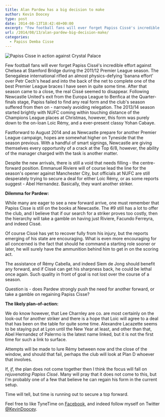 ```yaml
---
title: Alan Pardew has a big decision to make
author: Kevin Doocey
type: post
date: 2014-08-13T18:42:48+00:00
excerpt: "Few football fans will ever forget Papiss Cissé's incredible effort against Chelsea at Stamford Bridge during the 2011/12 Premier League season. The Senegalese international rifled.."
url: /2014/08/13/alan-pardew-big-decision-make/
categories:
  - Papiss Demba Cisse
---
```


![Papiss Cisse in action against Crystal Palace](https://www.tynetime.com/wp-content/uploads/2014/08/Papiss-Cisse-NUFC-Crystal-Palace.jpg "isse - Currently recovering from a nasty knee injury suffered last season")

Few football fans will ever forget Papiss Cissé's incredible effort against Chelsea at Stamford Bridge during the 2011/12 Premier League season. The Senegalese international rifled an almost physics-defying 'banana effort' over Petr Cech's head and into the back of the net to complete one of the best Premier League braces I have seen in quite some time. After that season came to a close, the real Cissé seemed to disappear. Following Newcastle United's exit from the Europa League to Benfica at the Quarter-finals stage, Papiss failed to find any real form and the club's season suffered from then on - narrowly avoiding relegation. The 2013/14 season started brightly with NUFC coming within touching distance of the Champions League places at Christmas, however, this form was purely down to the on-loan Loic Rémy, and a ever-present classy Yohan Cabaye.

Fastforward to August 2014 and as Newcastle prepare for another Premier League campaign, hopes are somewhat higher on Tyneside that the season previous. With a handful of smart signings, Newcastle are giving themselves every opportunity of a crack at the Top 6/8, however, the ability of the manager charged with the task is another matter.

Despite the new arrivals, there is still a void that needs filling - the centre-forward position. Emmanuel Riviere will of course lead the line for the season's opener against Manchester City, but officials at NUFC are still desperately trying to secure a deal for either Loic Rémy, or as some reports suggest - Abel Hernandez. Basically, they want another striker.

**Dilemma for Pardew:**

While many are eager to see a new forward arrive, one must remember that Papiss Cisse is still on the books at Newcastle. The #9 still has a lot to offer the club, and I believe that if our search for a striker proves too costly, then the hierarchy will take a gamble on having just Riviere, Facundo Ferreyra, and indeed Cissé.

Of course Cissé has yet to recover fully from his injury, but the reports emerging of his state are encouraging. What is even more encouraging for all concerned is the fact that should he command a starting role sooner or later, he will surely have the ammunition behind him to get in on the scoring act.

The assistance of Rémy Cabella, and indeed Siem de Jong should benefit any forward, and if Cissé can get his sharpness back, he could be lethal once again. Such quality in front of goal is not lost over the course of a season.

Question is - does Pardew strongly push the need for another forward, or take a gamble on regaining Papiss Cisse?

**The likely plan-of-action:**

We do know however, that Lee Charnley are co. are most certainly on the look-out for another striker and there is a hope that Loic will agree to a deal that has been on the table for quite some time. Alexandre Lacazette seems to be staying put at Lyon until the New Year at least, and other than that, Abel Hernandez of Palermo is the latest name linked, but it is not the first time for such a link to surface.

Attempts will be made to lure Rémy between now and the close of the window, and should that fail, perhaps the club will look at Plan D whoever that involves.

If, *if*, the plan does not come together then I think the focus will fall on _rejuvenating Papiss Cissé_. Many will pray that it does not come to this, but I'm probably one of a few that believe he can regain his form in the current setup.

Time will tell, but time is running out to secure a top forward.

Feel free to like TyneTime on [Facebook](http://www.facebook.com/tynetime "tyne time"), and indeed follow myself on Twitter [@KevinDoocey](https://twitter.com/KevinDoocey "doocey").
